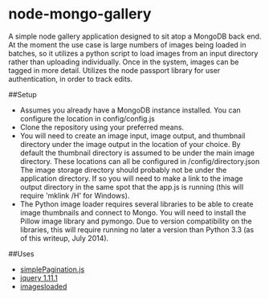 node-mongo-gallery
==================

A simple node gallery application designed to sit atop a MongoDB back end. At the moment the use case is large numbers of images being loaded in batches, so it utilizes a python script to load images from an input directory rather than uploading individually. Once in the system, images can be tagged in more detail. Utilizes the node passport library for user authentication, in order to track edits.

##Setup
* Assumes you already have a MongoDB instance installed. You can configure the location in config/config.js
* Clone the repository using your preferred means.
* You will need to create an image input, image output, and thumbnail directory under the image output in the location of your choice. By default the thumbnail directory is assumed to be under the main image directory. These locations can all be configured in /config/directory.json The image storage directory should probably not be under the application directory. If so you will need to make a link to the image output directory in the same spot that the app.js is running (this will require 'mklink /H' for Windows).
* The Python image loader requires several libraries to be able to create image thumbnails and connect to Mongo. You will need to install the Pillow image library and pymongo. Due to version compatibility on the libraries, this will require running no later a version than Python 3.3 (as of this writeup, July 2014).

##Uses
* [simplePagination.js](https://github.com/flaviusmatis/simplePagination.js)
* [jquery 1.11.1](http://jquery.com/)
* [imagesloaded](https://github.com/desandro/imagesloaded)
